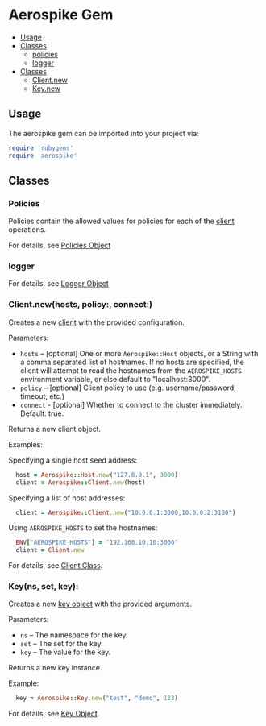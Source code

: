 # Aerospike Gem

- [Usage](#usage)
- [Classes](#classes)
  - [policies](#Policies)
  - [logger](#logger)
- [Classes](#classes)
  - [Client.new](#client)
  - [Key.new](#key)


<a name="usage"></a>
## Usage

The aerospike gem can be imported into your project via:

```ruby
require 'rubygems'
require 'aerospike'
```

<a name="classes"></a>
## Classes

<!--
################################################################################
Policies
################################################################################
-->
<a name="Policies"></a>

### Policies

Policies contain the allowed values for policies for each of the [client](client.md) operations.

For details, see [Policies Object](policies.md)


<!--
################################################################################
Log
################################################################################
-->
<a name="Log"></a>

### logger

For details, see [Logger Object](log.md)

<a name="client"></a>

### Client.new(hosts, policy:, connect:)

Creates a new [client](client.md) with the provided configuration.

Parameters:

- `hosts`   – [optional] One or more `Aerospike::Host` objects, or a String
              with a comma separated list of hostnames. If no hosts are
              specified, the client will attempt to read the hostnames from the
              `AEROSPIKE_HOSTS` environment variable, or else default to "localhost:3000".
- `policy`  – [optional] Client policy to use (e.g. username/password, timeout, etc.)
- `connect` - [optional] Whether to connect to the cluster immediately. Default: true.

Returns a new client object.

Examples:

Specifying a single host seed address:

```ruby
  host = Aerospike::Host.new("127.0.0.1", 3000)
  client = Aerospike::Client.new(host)
```

Specifying a list of host addresses:

```ruby
  client = Aerospike::Client.new("10.0.0.1:3000,10.0.0.2:3100")
```

Using `AEROSPIKE_HOSTS` to set the hostnames:

```ruby
  ENV["AEROSPIKE_HOSTS"] = "192.168.10.10:3000"
  client = Client.new
```

For details, see [Client Class](client.md).

<!--
################################################################################
key
################################################################################
-->
<a name="key"></a>

### Key(ns, set, key):

Creates a new [key object](datamodel.md#key) with the provided arguments.

Parameters:

- `ns`    – The namespace for the key.
- `set`   – The set for the key.
- `key`   – The value for the key.

Returns a new key instance.

Example:

```ruby
  key = Aerospike::Key.new("test", "demo", 123)
```

For details, see [Key Object](datamodel.md#key).
